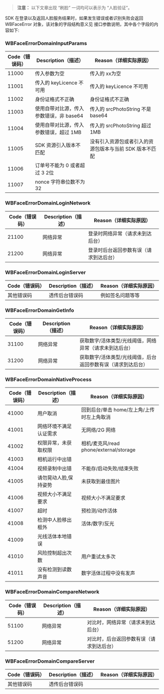 > **注意：**
> 以下文章出现 “刷脸” 一词均可以表示为 “人脸验证”。

SDK 在登录以及返回人脸服务结果时，如果发生错误或者识别失败会返回 WBFaceError 对象，该对象的字段结构意义见 接口参数说明，其中各个字段的内容如下:

### WBFaceErrorDomainInputParams

| Code（错误码） | Description（描述）         | Reason（详细实际原因）                 |
| --------- | ----------------------- | ------------------------------ |
| 11000     | 传入参数为空                  | 传入的 xx为空                       |
| 11001     | 传入的 keyLicence 不可用      | 传入的 keyLicence 不可用             |
| 11002     | 身份证格式不正确                | 身份证格式不正确                       |
| 11003     | 使用自带对比源，传入参数错误，非 base64 | 传入的 srcPhotoString 不是 base64   |
| 11004     | 使用自带对比源，传入参数错误，超过 1MB     | 传入的 srcPhotoString 超过 1MB      |
| 11005     | SDK 资源引入版本不匹配           | 没有引入资源包或者引入的资源包版本与当前 SDK 版本不匹配 |
| 11006     | 订单号不能为 0 或者超过 3 2位      |                                |
| 11007     | nonce  字符串位数不为 32       |                                |

### WBFaceErrorDomainLoginNetwork 

| Code（错误码） | Description（描述） | Reason（详细实际原因）      |
| --------- | --------------- | ------------------- |
| 21100     | 网络异常            | 登录时网络异常（请求未到达后台）    |
| 21200     | 网络异常            | 登录时后台返回参数有误（请求到达后台） |

### WBFaceErrorDomainLoginServer 

| Code（错误码） | Description（描述） | Reason（详细实际原因） |
| --------- | --------------- | -------------- |
| 其他错误码     | 透传后台错误码         | 例如签名问题等等       |

### WBFaceErrorDomainGetInfo

| Code（错误码） | Description（描述） | Reason（详细实际原因）                  |
| --------- | --------------- | ------------------------------- |
| 31100     | 网络异常            | 获取数字/活体类型/光线阈值，网络异常（请求未到达后台）    |
| 31200     | 网络异常            | 获取数字/活体类型/光线阈值，后台返回参数有误（请求到达后台） |

### WBFaceErrorDomainNativeProcess

| Code（错误码） | Description（描述） | Reason（详细实际原因）                     |
| --------- | --------------- | ---------------------------------- |
| 41000     | 用户取消            | 回到后台/单击 home/左上角/上传时左上角取消          |
| 41001     | 网络环境不满足认证需求     | 无网络/2G 网络                          |
| 41002     | 权限异常，未获取权限      | 相机/麦克风/read phone/external/storage |
| 41003     | 相机运行中出错         |                                    |
| 41004     | 视频录制中出错         | 不能存/启动失败/结束失败                      |
| 41005     | 请勿晃动人脸,保持姿势     | 未获取到最佳图片                           |
| 41006     | 视频大小不满足要求       | 视频大小不满足要求                          |
| 41007     | 超时              | 预检测/动作活体                           |
| 41008     | 检测中人脸移出框外       | 活体/数字/反光                           |
| 41009     | 光线活体本地错误        |                                    |
| 41010     | 风险控制超出次数        | 用户重试太多次                            |
| 41011     | 没有检测到读数声音       | 数字活体过程中没有发声                        |

### WBFaceErrorDomainCompareNetwork

| Code（错误码） | Description（描述） | Reason（详细实际原因）       |
| --------- | --------------- | -------------------- |
| 51100     | 网络异常            | 对比时，网络异常（请求未到达后台）    |
| 51200     | 网络异常            | 对比时，后台返回参数有误（请求到达后台） |

### WBFaceErrorDomainCompareServer

| Code（错误码） | Description（描述） | Reason（详细实际原因） |
| --------- | --------------- | -------------- |
| 其他错误码     | 透传后台错误码         |                |
